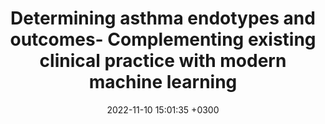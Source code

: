 ---
title: Determining asthma endotypes and outcomes- Complementing existing clinical practice with modern machine learning
description: Anuradha Ray*, Sally E Wenzel* ,<strong><u>Das J*</u></strong>
date: 2022-11-10 15:01:35 +0300
image: '/images/determining-asthma.jpeg'
tags: [Machine_Learning]
href : 'https://www.ncbi.nlm.nih.gov/pmc/articles/PMC9798025/'
published: Cell Reports Medicine 2022
year : 2022
featured:
---